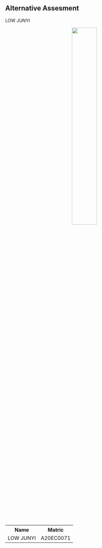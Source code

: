<h2>Alternative Assesment</h2>
LOW JUNYI

<p align="center">
  <img width=40% src="https://github.com/drshahizan/SECP3843/assets/120614501/83deedfd-616a-44f8-9ae0-7e2de862bcad">
</p>

<table align='center'>
  <tr>
    <th>Name</th>
    <th>Matric</th>
  </tr>
  <tr>
    <td>LOW JUNYI</td>
    <td>A20EC0071</td>
  </tr>
</table>
